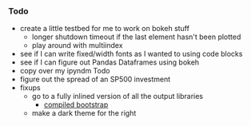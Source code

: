 ### Todo

- create a little testbed for me to work on bokeh stuff
  - longer shutdown timeout if the last element hasn't been plotted
  - play around with multiindex
- see if I can write fixed/width fonts as I wanted to using code blocks
- see if I can figure out Pandas Dataframes using bokeh
- copy over my ipyndm Todo
- figure out the spread of an SP500 investment
- fixups
  - go to a fully inlined version of all the output libraries
    - [compiled bootstrap](https://getbootstrap.com/docs/4.0/getting-started/download/)
  - make a dark theme for the right
